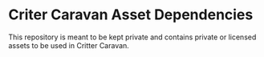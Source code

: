 # Criter Caravan Asset Dependencies

This repository is meant to be kept private and contains private or licensed assets to be used in Critter Caravan.
